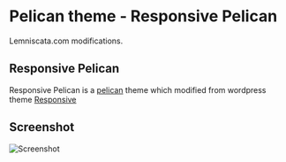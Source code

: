 Pelican theme - Responsive Pelican
================================

Lemniscata.com modifications.

Responsive Pelican
----------

Responsive Pelican is a [pelican](https://github.com/getpelican/pelican) theme which modified from wordpress theme [Responsive](http://wordpress.org/themes/responsive)



Screenshot
----------

  ![Screenshot](screenshot.PNG)
